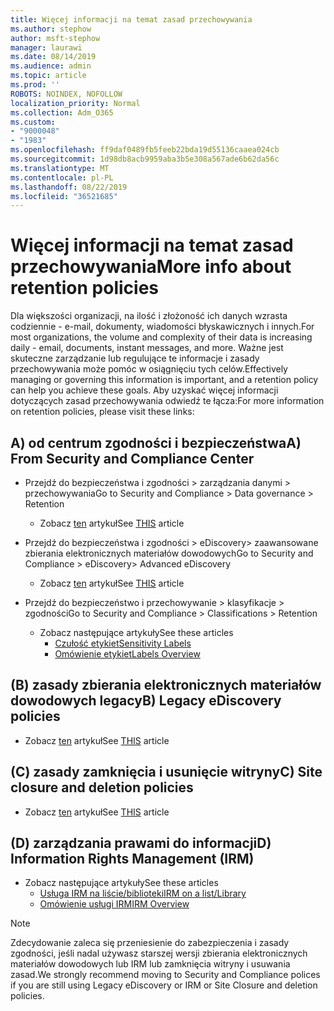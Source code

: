 ```yaml
---
title: Więcej informacji na temat zasad przechowywania
ms.author: stephow
author: msft-stephow
manager: laurawi
ms.date: 08/14/2019
ms.audience: admin
ms.topic: article
ms.prod: ''
ROBOTS: NOINDEX, NOFOLLOW
localization_priority: Normal
ms.collection: Adm_O365
ms.custom:
- "9000048"
- "1983"
ms.openlocfilehash: ff9daf0489fb5feeb22bda19d55136caaea024cb
ms.sourcegitcommit: 1d98db8acb9959aba3b5e308a567ade6b62da56c
ms.translationtype: MT
ms.contentlocale: pl-PL
ms.lasthandoff: 08/22/2019
ms.locfileid: "36521685"
---
```

# <a name="more-info-about-retention-policies"></a><span data-ttu-id="38b8c-102">Więcej informacji na temat zasad przechowywania</span><span class="sxs-lookup"><span data-stu-id="38b8c-102">More info about retention policies</span></span>

<span data-ttu-id="38b8c-103">Dla większości organizacji, na ilość i złożoność ich danych wzrasta codziennie - e-mail, dokumenty, wiadomości błyskawicznych i innych.</span><span class="sxs-lookup"><span data-stu-id="38b8c-103">For most organizations, the volume and complexity of their data is increasing daily - email, documents, instant messages, and more.</span></span> <span data-ttu-id="38b8c-104">Ważne jest skuteczne zarządzanie lub regulujące te informacje i zasady przechowywania może pomóc w osiągnięciu tych celów.</span><span class="sxs-lookup"><span data-stu-id="38b8c-104">Effectively managing or governing this information is important, and a retention policy can help you achieve these goals.</span></span> <span data-ttu-id="38b8c-105">Aby uzyskać więcej informacji dotyczących zasad przechowywania odwiedź te łącza:</span><span class="sxs-lookup"><span data-stu-id="38b8c-105">For more information on retention policies, please visit these links:</span></span>

## <a name="a-from-security-and-compliance-center"></a><span data-ttu-id="38b8c-106">A) od centrum zgodności i bezpieczeństwa</span><span class="sxs-lookup"><span data-stu-id="38b8c-106">A) From Security and Compliance Center</span></span>

- <span data-ttu-id="38b8c-107">Przejdź do bezpieczeństwa i zgodności > zarządzania danymi > przechowywania</span><span class="sxs-lookup"><span data-stu-id="38b8c-107">Go to Security and Compliance > Data governance > Retention</span></span>
  - <span data-ttu-id="38b8c-108">Zobacz [ten](https://docs.microsoft.com/office365/securitycompliance/retention-policies) artykuł</span><span class="sxs-lookup"><span data-stu-id="38b8c-108">See [THIS](https://docs.microsoft.com/office365/securitycompliance/retention-policies) article</span></span>

- <span data-ttu-id="38b8c-109">Przejdź do bezpieczeństwa i zgodności > eDiscovery> zaawansowane zbierania elektronicznych materiałów dowodowych</span><span class="sxs-lookup"><span data-stu-id="38b8c-109">Go to Security and Compliance > eDiscovery> Advanced eDiscovery</span></span> 
  - <span data-ttu-id="38b8c-110">Zobacz [ten](https://docs.microsoft.com/office365/securitycompliance/ediscovery-cases) artykuł</span><span class="sxs-lookup"><span data-stu-id="38b8c-110">See [THIS](https://docs.microsoft.com/office365/securitycompliance/ediscovery-cases) article</span></span>

- <span data-ttu-id="38b8c-111">Przejdź do bezpieczeństwo i przechowywanie > klasyfikacje > zgodności</span><span class="sxs-lookup"><span data-stu-id="38b8c-111">Go to Security and Compliance > Classifications > Retention</span></span>
  - <span data-ttu-id="38b8c-112">Zobacz następujące artykuły</span><span class="sxs-lookup"><span data-stu-id="38b8c-112">See these articles</span></span>
    - [<span data-ttu-id="38b8c-113">Czułość etykiet</span><span class="sxs-lookup"><span data-stu-id="38b8c-113">Sensitivity Labels</span></span>](https://docs.microsoft.com/office365/securitycompliance/sensitivity-labels)
    - [<span data-ttu-id="38b8c-114">Omówienie etykiet</span><span class="sxs-lookup"><span data-stu-id="38b8c-114">Labels Overview</span></span>](https://docs.microsoft.com/office365/securitycompliance/labels)

## <a name="b-legacy-ediscovery-policies"></a><span data-ttu-id="38b8c-115">(B) zasady zbierania elektronicznych materiałów dowodowych legacy</span><span class="sxs-lookup"><span data-stu-id="38b8c-115">B) Legacy eDiscovery policies</span></span>

- <span data-ttu-id="38b8c-116">Zobacz [ten](https://support.office.com/article/Set-up-an-eDiscovery-Center-in-SharePoint-Online-A18F8975-AA7F-43B4-A7D6-001D14744D8E) artykuł</span><span class="sxs-lookup"><span data-stu-id="38b8c-116">See [THIS](https://support.office.com/article/Set-up-an-eDiscovery-Center-in-SharePoint-Online-A18F8975-AA7F-43B4-A7D6-001D14744D8E) article</span></span>

## <a name="c-site-closure-and-deletion-policies"></a><span data-ttu-id="38b8c-117">(C) zasady zamknięcia i usunięcie witryny</span><span class="sxs-lookup"><span data-stu-id="38b8c-117">C) Site closure and deletion policies</span></span>

- <span data-ttu-id="38b8c-118">Zobacz [ten](https://support.office.com/article/Use-policies-for-site-closure-and-deletion-A8280D82-27FD-48C5-9ADF-8A5431208BA5) artykuł</span><span class="sxs-lookup"><span data-stu-id="38b8c-118">See [THIS](https://support.office.com/article/Use-policies-for-site-closure-and-deletion-A8280D82-27FD-48C5-9ADF-8A5431208BA5) article</span></span>  

## <a name="d-information-rights-management-irm"></a><span data-ttu-id="38b8c-119">(D) zarządzania prawami do informacji</span><span class="sxs-lookup"><span data-stu-id="38b8c-119">D) Information Rights Management (IRM)</span></span>

- <span data-ttu-id="38b8c-120">Zobacz następujące artykuły</span><span class="sxs-lookup"><span data-stu-id="38b8c-120">See these articles</span></span>
  - [<span data-ttu-id="38b8c-121">Usługa IRM na liście/biblioteki</span><span class="sxs-lookup"><span data-stu-id="38b8c-121">IRM on a list/Library</span></span>](https://support.office.com/article/apply-information-rights-management-to-a-list-or-library-3bdb5c4e-94fc-4741-b02f-4e7cc3c54aa1)
  - [<span data-ttu-id="38b8c-122">Omówienie usługi IRM</span><span class="sxs-lookup"><span data-stu-id="38b8c-122">IRM Overview</span></span>](https://support.office.com/article/create-and-apply-information-management-policies-eb501fe9-2ef6-4150-945a-65a6451ee9e9)

> [!Note]
> <span data-ttu-id="38b8c-123">Zdecydowanie zaleca się przeniesienie do zabezpieczenia i zasady zgodności, jeśli nadal używasz starszej wersji zbierania elektronicznych materiałów dowodowych lub IRM lub zamknięcia witryny i usuwania zasad.</span><span class="sxs-lookup"><span data-stu-id="38b8c-123">We strongly recommend moving to Security and Compliance polices if you are still using Legacy eDiscovery or IRM or Site Closure and deletion policies.</span></span>
